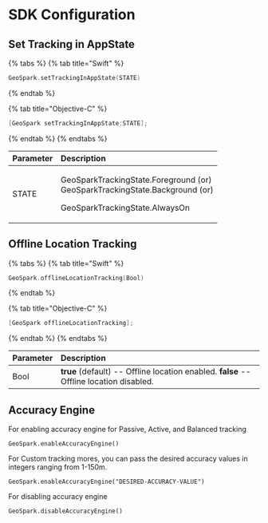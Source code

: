 # SDK Configuration

## Set Tracking in AppState

{% tabs %}
{% tab title="Swift" %}
```swift
GeoSpark.setTrackingInAppState(STATE)
```
{% endtab %}

{% tab title="Objective-C" %}
```objectivec
[GeoSpark setTrackingInAppState:STATE];
```
{% endtab %}
{% endtabs %}

<table>
  <thead>
    <tr>
      <th style="text-align:left"><b>Parameter</b>
      </th>
      <th style="text-align:left"><b>Description</b>
      </th>
    </tr>
  </thead>
  <tbody>
    <tr>
      <td style="text-align:left">STATE</td>
      <td style="text-align:left">
        <p>GeoSparkTrackingState.Foreground (or)
          <br />GeoSparkTrackingState.Background (or)</p>
        <p>GeoSparkTrackingState.AlwaysOn</p>
      </td>
    </tr>
  </tbody>
</table>

## Offline Location Tracking <a id="Offline-Location-Tracking"></a>

{% tabs %}
{% tab title="Swift" %}
```swift
GeoSpark.offlineLocationTracking(Bool)
```
{% endtab %}

{% tab title="Objective-C" %}
```objectivec
[GeoSpark offlineLocationTracking];
```
{% endtab %}
{% endtabs %}

| **Parameter** | **Description** |
| :--- | :--- |
| Bool | **true** \(default\) -- Offline location enabled. **false** -- Offline location disabled. |

## Accuracy Engine

For enabling accuracy engine for Passive, Active, and Balanced tracking

```text
GeoSpark.enableAccuracyEngine()
```

For Custom tracking mores, you can pass the desired accuracy values in integers ranging from 1-150m.

```text
GeoSpark.enableAccuracyEngine("DESIRED-ACCURACY-VALUE")
```

For disabling accuracy engine

```text
GeoSpark.disableAccuracyEngine()
```

